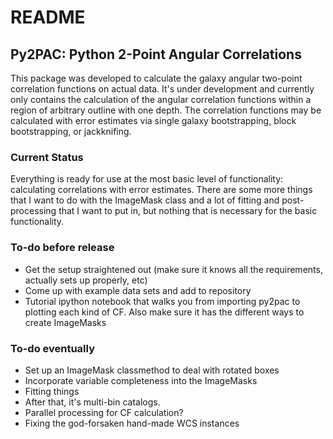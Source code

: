 # README #


## Py2PAC: Python 2-Point Angular Correlations  ##

This package was developed to calculate the galaxy angular two-point correlation functions on actual data.  It's under development and currently only contains the calculation of the angular correlation functions within a region of arbitrary outline with one depth.  The correlation functions may be calculated with error estimates via single galaxy bootstrapping, block bootstrapping, or jackknifing. 

### Current Status ###

Everything is ready for use at the most basic level of functionality: calculating correlations with error estimates.  There are some more things that I want to do with the ImageMask class and a lot of fitting and post-processing that I want to put in, but nothing that is necessary for the basic functionality.

### To-do before release ###

- Get the setup straightened out (make sure it knows all the requirements, actually sets up properly, etc)
- Come up with example data sets and add to repository
- Tutorial ipython notebook that walks you from importing py2pac to plotting each kind of CF.  Also make sure it has the different ways to create ImageMasks

### To-do eventually ###

- Set up an ImageMask classmethod to deal with rotated boxes
- Incorporate variable completeness into the ImageMasks
- Fitting things
- After that, it's multi-bin catalogs.  
- Parallel processing for CF calculation?
- Fixing the god-forsaken hand-made WCS instances
